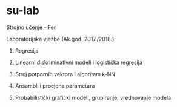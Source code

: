 # su-lab
[Strojno učenje - Fer](https://www.fer.unizg.hr/predmet/su/)

Laboratorijske vježbe (Ak.god. 2017./2018.):

  1. Regresija

  2. Linearni diskriminativni modeli i logistička regresija

  3. Stroj potpornih vektora i algoritam k-NN

  4. Ansambli i procjena parametara

  5. Probabilistički grafički modeli, grupiranje, vrednovanje modela
